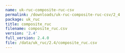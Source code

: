 ```yaml
---
name: uk-ruc-composite-ruc-csv
permalink: /downloads/uk-ruc-composite-ruc-csv/2_4
package: uk_ruc
title: composite_ruc
filename: composite_ruc.csv
version: '2.4'
full_version: 2.4.0
file: /data/uk_ruc/2.4/composite_ruc.csv
---
```

